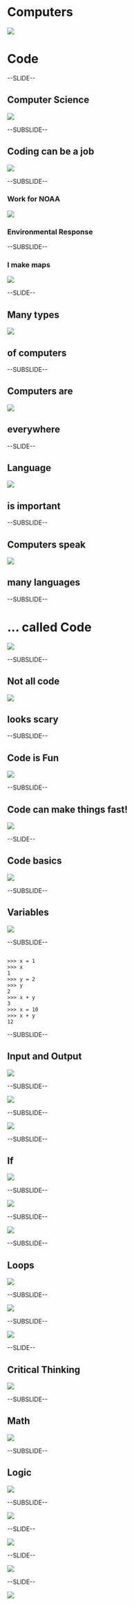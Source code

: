 <!------------------------------------------------------------>
<!-- Topic: xxx -->

<h1>Computers</h1>
<img src="images/dash_dot.png" style="max-height: 400px;">
<h1>Code</h1>

<!------------------------------------------------------------>
--SLIDE--
<!-- Topic: Computers Science -->

<h2>Computer <b>Science</b></h2>
<img src="images/love.png" style="max-height: 450px;">

--SUBSLIDE--

<h2><b>Coding</b> can be a job</h2>
<img src="images/job.jpg" style="max-height: 450px;">

--SUBSLIDE--

  <h3>Work for NOAA</h3>
  <img style="max-height: 200px;" src="images/dwh_burning_cover.png">
  <h3>Environmental Response</h3>

--SUBSLIDE--

  <h3>I make maps</h3>
  <img style="max-height: 500px;" src="images/dwh_erma.png">


<!------------------------------------------------------------>
--SLIDE--
<!-- Topic: Computers -->

<h2><b>Many</b> types</h2>
<img src="images/many_devices.jpg" style="max-height: 450px;">
<h2>of <b>computers</b></h2>

--SUBSLIDE--

<h2>Computers are</h2>
<img src="images/computers_classroom.jpg" style="max-height: 450px;">
<h2><b>everywhere</b></h2>


<!------------------------------------------------------------>
--SLIDE--
<!-- Topic: Languages -->

<h2><b>Language</b></h2>
<img src="images/language.jpg" style="max-height: 450px;">
<h2>is important</h2>

--SUBSLIDE--

<h2>Computers speak</h2>
<img src="images/c3p0.jpg" style="max-height: 450px;">
<h2><b>many</b> languages</h2>

--SUBSLIDE--

<h1>... called <b>Code</b></h1>
<img src="images/code_mag.jpg" style="max-height: 450px;">

--SUBSLIDE--

<h2>Not all <b>code</b></h2>
<img src="images/computer_language.jpg" style="max-height: 450px;">
<h2>looks <b>scary</b></h2>

--SUBSLIDE--

<h2>Code is <b>Fun</b></h2>
<img src="images/blockly.png" style="max-height: 450px;">

--SUBSLIDE--

<h2>Code can make things fast!</h2>
<img src="images/sort.gif" style="max-height: 450px;">



<!------------------------------------------------------------>
--SLIDE--
<!-- Topic: Code -->

<h2><b>Code</b> basics</h2>
<img src="images/lego.jpg" style="max-height: 450px;">

--SUBSLIDE--

<h2>Variables</h2>
<img src="images/variable.jpg" style="max-height: 450px;">

--SUBSLIDE--

<pre><code>
>>> x = 1
>>> x
1
>>> y = 2
>>> y
2
>>> x + y
3
>>> x = 10
>>> x + y
12
</code></pre>

--SUBSLIDE--

<h2><b>Input</b> and <b>Output</b></h2>
<img src="images/inout.gif" style="max-height: 450px;">

--SUBSLIDE--

<img src="images/inout_example.png" style="max-height: 550px;">

--SUBSLIDE--

<img src="images/input.png" style="max-height: 550px;">

--SUBSLIDE--

<h2><b>If</b></h2>
<img src="images/if-then.png" style="max-height: 450px;">

--SUBSLIDE--

<img src="images/rocket.jpg" style="max-height: 550px;">

--SUBSLIDE--

<img src="images/if.png" style="max-height: 550px;">

--SUBSLIDE--

<h2><b>Loops</b></h2>
<img src="images/loop.jpg" style="max-height: 450px;">

--SUBSLIDE--

<img src="images/car.jpg" style="max-height: 550px;">

--SUBSLIDE--

<img src="images/loop.png" style="max-height: 550px;">

<!------------------------------------------------------------>
--SLIDE--
<!-- Topic: Logic -->

<h2><b>Critical Thinking</b></h2>
<img src="images/logic.jpg" style="max-height: 450px;">

--SUBSLIDE--

<h2><b>Math</b></h2>
<img src="images/math.jpg" style="max-height: 450px;">

--SUBSLIDE--

<h2><b>Logic</b></h2>
<img src="images/venn.jpg" style="max-height: 450px;">

--SUBSLIDE--

<img src="images/venn_example.jpg" style="max-height: 550px;">

<!------------------------------------------------------------>
--SLIDE--
<!-- Topic: Example -->

<img src="images/pi.jpg" style="max-height: 550px;">


<!------------------------------------------------------------>
--SLIDE--
<!-- Topic: Example -->

<img src="images/pong.png" style="max-height: 550px;">

<!------------------------------------------------------------>
--SLIDE--
<!-- Topic: Example -->

<img src="images/example.png" style="max-height: 550px;">
